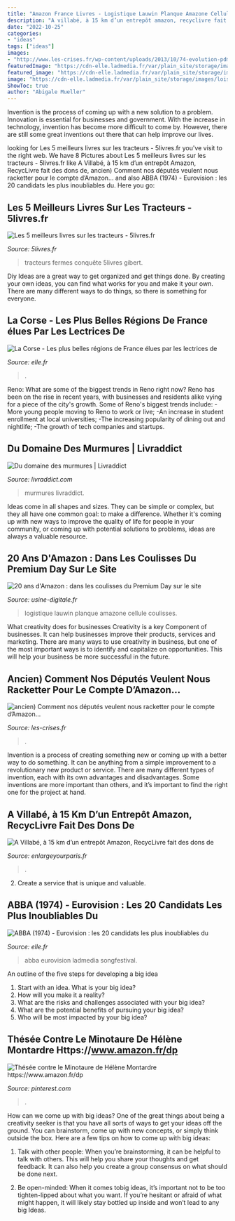 ```yaml
---
title: "Amazon France Livres - Logistique Lauwin Planque Amazone Cellule Coulisses"
description: "A villabé, à 15 km d’un entrepôt amazon, recyclivre fait des dons de"
date: "2022-10-25"
categories:
- "ideas"
tags: ["ideas"]
images:
- "http://www.les-crises.fr/wp-content/uploads/2013/10/74-evolution-pdm-lieux-achat.jpg"
featuredImage: "https://cdn-elle.ladmedia.fr/var/plain_site/storage/images/loisirs/evasion/quelle-est-la-plus-belle-region-de-france/la-corse/72428425-1-fre-FR/La-Corse.jpg"
featured_image: "https://cdn-elle.ladmedia.fr/var/plain_site/storage/images/loisirs/musique/dossiers/candidat-eurovision/abba-1974/52783114-1-fre-FR/ABBA-1974.jpg"
image: "https://cdn-elle.ladmedia.fr/var/plain_site/storage/images/loisirs/evasion/quelle-est-la-plus-belle-region-de-france/la-corse/72428425-1-fre-FR/La-Corse.jpg"
ShowToc: true
author: "Abigale Mueller"
---
```



Invention is the process of coming up with a new solution to a problem. Innovation is essential for businesses and government. With the increase in technology, invention has become more difficult to come by. However, there are still some great inventions out there that can help improve our lives.

	

		
looking for Les 5 meilleurs livres sur les tracteurs - 5livres.fr you've visit to the right web. We have 8 Pictures about Les 5 meilleurs livres sur les tracteurs - 5livres.fr like A Villabé, à 15 km d’un entrepôt Amazon, RecycLivre fait des dons de, ancien) Comment nos députés veulent nous racketter pour le compte d’Amazon… and also ABBA (1974) - Eurovision : les 20 candidats les plus inoubliables du. Here you go:
		
    
## Les 5 Meilleurs Livres Sur Les Tracteurs - 5livres.fr

<img loading=lazy src="https://5livres.fr/wp-content/uploads/2020/03/Les-tracteurs-à-la-conquête-des-fermes-1048x1536.jpg" onerror="this.onerror=null;this.src='https://tse3.mm.bing.net/th?id=OIP.vqmYMUpZEGMtvPP8GvnF4wHaK2&amp;pid=15.1';" alt="Les 5 meilleurs livres sur les tracteurs - 5livres.fr">

_Source: 5livres.fr_

>tracteurs fermes conquête 5livres gibert. 

	

Diy Ideas are a great way to get organized and get things done. By creating your own ideas, you can find what works for you and make it your own. There are many different ways to do things, so there is something for everyone.

    
## La Corse - Les Plus Belles Régions De France élues Par Les Lectrices De

<img loading=lazy src="https://cdn-elle.ladmedia.fr/var/plain_site/storage/images/loisirs/evasion/quelle-est-la-plus-belle-region-de-france/la-corse/72428425-1-fre-FR/La-Corse.jpg" onerror="this.onerror=null;this.src='https://tse3.mm.bing.net/th?id=OIP.XGBdsMUL7okcOCrW8ngynAHaHa&amp;pid=15.1';" alt="La Corse - Les plus belles régions de France élues par les lectrices de">

_Source: elle.fr_

>. 

	

Reno: What are some of the biggest trends in Reno right now?
Reno has been on the rise in recent years, with businesses and residents alike vying for a piece of the city's growth. Some of Reno's biggest trends include: 
 -More young people moving to Reno to work or live; 
-An increase in student enrollment at local universities; 
-The increasing popularity of dining out and nightlife; 
-The growth of tech companies and startups.

    
## Du Domaine Des Murmures | Livraddict

<img loading=lazy src="https://img.livraddict.com/covers/162/162268/couv18334346.jpg" onerror="this.onerror=null;this.src='https://tse1.mm.bing.net/th?id=OIP.5V5CSj_LWDKpvyU9UDcgMwHaME&amp;pid=15.1';" alt="Du domaine des murmures | Livraddict">

_Source: livraddict.com_

>murmures livraddict. 

	

Ideas come in all shapes and sizes. They can be simple or complex, but they all have one common goal: to make a difference. Whether it's coming up with new ways to improve the quality of life for people in your community, or coming up with potential solutions to problems, ideas are always a valuable resource.

    
## 20 Ans D&#039;Amazon : Dans Les Coulisses Du Premium Day Sur Le Site

<img loading=lazy src="https://www.usinenouvelle.com/mediatheque/2/8/0/000297082.jpg" onerror="this.onerror=null;this.src='https://tse2.mm.bing.net/th?id=OIP.GsKQ--hvYTh2QC6SZJ7wiQHaE8&amp;pid=15.1';" alt="20 ans d&#039;Amazon : dans les coulisses du Premium Day sur le site">

_Source: usine-digitale.fr_

>logistique lauwin planque amazone cellule coulisses. 

	

What creativity does for businesses
Creativity is a key Component of businesses. It can help businesses improve their products, services and marketing. There are many ways to use creativity in business, but one of the most important ways is to identify and capitalize on opportunities. This will help your business be more successful in the future.

    
## Ancien) Comment Nos Députés Veulent Nous Racketter Pour Le Compte D’Amazon…

<img loading=lazy src="http://www.les-crises.fr/wp-content/uploads/2013/10/74-evolution-pdm-lieux-achat.jpg" onerror="this.onerror=null;this.src='https://tse2.mm.bing.net/th?id=OIP.jkldUKXMxhqujLDsPgh1oQHaE-&amp;pid=15.1';" alt="ancien) Comment nos députés veulent nous racketter pour le compte d’Amazon…">

_Source: les-crises.fr_

>. 

	

Invention is a process of creating something new or coming up with a better way to do something. It can be anything from a simple improvement to a revolutionary new product or service. There are many different types of invention, each with its own advantages and disadvantages. Some inventions are more important than others, and it’s important to find the right one for the project at hand.

    
## A Villabé, à 15 Km D’un Entrepôt Amazon, RecycLivre Fait Des Dons De

<img loading=lazy src="https://storage.googleapis.com/eyp-wordpress/1/2020/06/recyclivre-1440x946.jpg" onerror="this.onerror=null;this.src='https://tse4.mm.bing.net/th?id=OIP.ka4bf9jKdBsyIIS8hld93wHaE3&amp;pid=15.1';" alt="A Villabé, à 15 km d’un entrepôt Amazon, RecycLivre fait des dons de">

_Source: enlargeyourparis.fr_

>. 

	

2. Create a service that is unique and valuable.

    
## ABBA (1974) - Eurovision : Les 20 Candidats Les Plus Inoubliables Du

<img loading=lazy src="https://cdn-elle.ladmedia.fr/var/plain_site/storage/images/loisirs/musique/dossiers/candidat-eurovision/abba-1974/52783114-1-fre-FR/ABBA-1974.jpg" onerror="this.onerror=null;this.src='https://tse4.mm.bing.net/th?id=OIP.OgGX8ZOB7RBgmyZQ8ub9_wHaFj&amp;pid=15.1';" alt="ABBA (1974) - Eurovision : les 20 candidats les plus inoubliables du">

_Source: elle.fr_

>abba eurovision ladmedia songfestival. 

	

An outline of the five steps for developing a big idea
1. Start with an idea. What is your big idea?
2. How will you make it a reality?
3. What are the risks and challenges associated with your big idea?
4. What are the potential benefits of pursuing your big idea?
5. Who will be most impacted by your big idea?

    
## Thésée Contre Le Minotaure De Hélène Montardre Https://www.amazon.fr/dp

<img loading=lazy src="https://i.pinimg.com/originals/04/c1/57/04c157235fd949caa9d01d5564618ab5.jpg" onerror="this.onerror=null;this.src='https://tse3.mm.bing.net/th?id=OIP.PVuspJ00gmySnenaAbOZmQAAAA&amp;pid=15.1';" alt="Thésée contre le Minotaure de Hélène Montardre https://www.amazon.fr/dp">

_Source: pinterest.com_

>. 

	

How can we come up with big ideas?
One of the great things about being a creativity seeker is that you have all sorts of ways to get your ideas off the ground. You can brainstorm, come up with new concepts, or simply think outside the box. Here are a few tips on how to come up with big ideas:
1) Talk with other people: When you’re brainstorming, it can be helpful to talk with others. This will help you share your thoughts and get feedback. It can also help you create a group consensus on what should be done next.

2) Be open-minded: When it comes tobig ideas, it’s important not to be too tighten-lipped about what you want. If you’re hesitant or afraid of what might happen, it will likely stay bottled up inside and won’t lead to any big Ideas.

